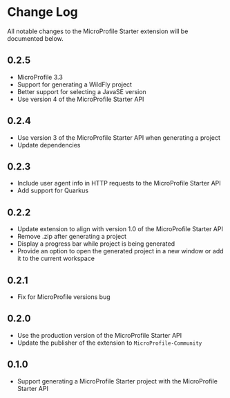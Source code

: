 # Change Log
All notable changes to the MicroProfile Starter extension will be documented below.

## 0.2.5
- MicroProfile 3.3
- Support for generating a WildFly project
- Better support for selecting a JavaSE version
- Use version 4 of the MicroProfile Starter API 

## 0.2.4
- Use version 3 of the MicroProfile Starter API when generating a project
- Update dependencies

## 0.2.3
- Include user agent info in HTTP requests to the MicroProfile Starter API
- Add support for Quarkus

## 0.2.2
- Update extension to align with version 1.0 of the MicroProfile Starter API
- Remove .zip after generating a project
- Display a progress bar while project is being generated
- Provide an option to open the generated project in a new window or add it to the current workspace

## 0.2.1
- Fix for MicroProfile versions bug

## 0.2.0
- Use the production version of the MicroProfile Starter API
- Update the publisher of the extension to `MicroProfile-Community`

## 0.1.0
- Support generating a MicroProfile Starter project with the MicroProfile Starter API